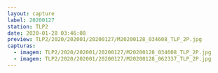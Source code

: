 ```yaml
---
layout: capture
label: 20200127
station: TLP2
date: 2020-01-28 03:46:08
preview: TLP2/2020/202001/20200127/M20200128_034608_TLP_2P.jpg
capturas:
  - imagem: TLP2/2020/202001/20200127/M20200128_034608_TLP_2P.jpg
  - imagem: TLP2/2020/202001/20200127/M20200128_062337_TLP_2P.jpg
---
```

